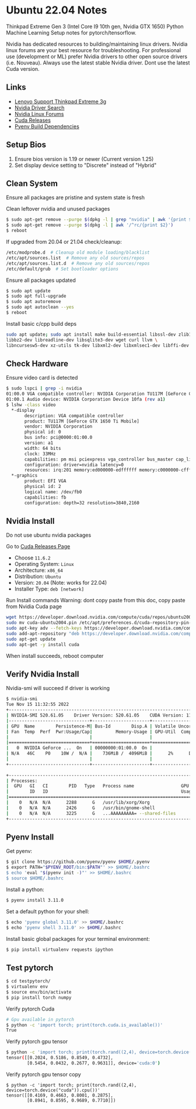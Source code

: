 # Ubuntu 22.04 Notes
Thinkpad Extreme Gen 3 (Intel Core I9 10th gen, Nvidia GTX 1650)
Python Machine Learning Setup notes for pytorch/tensorflow.

Nvidia has dedicated resources to building/maintaining linux drivers. Nvidia linux forums
are your best resource for troubleshooting. For professional use (development or ML)
prefer Nvidia drivers to other open source drivers (i.e. Nouveau). Always use the latest
stable Nvidia driver. Dont use the latest Cuda version.


## Links
* [Lenovo Support Thinkpad Extreme 3g](https://pcsupport.lenovo.com/us/en/products/laptops-and-netbooks/thinkpad-x-series-laptops/thinkpad-x1-extreme-3rd-gen-type-20tk-20tl/)
* [Nvidia Driver Search](https://www.nvidia.com/en-us/geforce/drivers/)
* [Nvidia Linux Forums](https://forums.developer.nvidia.com/c/gpu-graphics/linux/148)
* [Cuda Releases](https://developer.nvidia.com/cuda-toolkit-archive)
* [Pyenv Build Dependencies](https://github.com/pyenv/pyenv/wiki#suggested-build-environment)

## Setup Bios
1. Ensure bios version is 1.19 or newer (Current version 1.25)
2. Set display device setting to "Discrete" instead of "Hybrid"


## Clean System
Ensure all packages are pristine and system state is fresh

Clean leftover nvidia and unused packages
```bash
$ sudo apt-get remove --purge $(dpkg -l | grep "nvidia" | awk '{print $2}')
$ sudo apt-get remove --purge $(dpkg -l | awk '/^rc/{print $2}')
$ reboot
```

If upgraded from 20.04 or 21.04 check/cleanup:
```bash
/etc/modprobe.d  # Cleanup old module loading/blacklist
/etc/apt/sources.list  # Remove any old sources/repos
/etc/apt/sources.list.d  # Remove any old sources/repos
/etc/default/grub  # Set bootloader options
```

Ensure all packages updated
```bash
$ sudo apt update
$ sudo apt full-upgrade
$ sudo apt autoremove
$ sudo apt autoclean --yes
$ reboot
```

Install basic c/cpp build deps
```bash
sudo apt update; sudo apt install make build-essential libssl-dev zlib1g-dev \
libbz2-dev libreadline-dev libsqlite3-dev wget curl llvm \
libncursesw5-dev xz-utils tk-dev libxml2-dev libxmlsec1-dev libffi-dev liblzma-dev
```


## Check Hardware

Ensure video card is detected
```bash
$ sudo lspci | grep -i nvidia
01:00.0 VGA compatible controller: NVIDIA Corporation TU117M [GeForce GTX 1650 Ti Mobile] (rev a1)
01:00.1 Audio device: NVIDIA Corporation Device 10fa (rev a1)
$ lshw -class video
  *-display                 
       description: VGA compatible controller
       product: TU117M [GeForce GTX 1650 Ti Mobile]
       vendor: NVIDIA Corporation
       physical id: 0
       bus info: pci@0000:01:00.0
       version: a1
       width: 64 bits
       clock: 33MHz
       capabilities: pm msi pciexpress vga_controller bus_master cap_list rom
       configuration: driver=nvidia latency=0
       resources: irq:201 memory:ed000000-edffffff memory:c0000000-cfffffff memory:d0000000-d1ffffff ioport:3000(size=128) memory:ee080000-ee0fffff
  *-graphics
       product: EFI VGA
       physical id: 2
       logical name: /dev/fb0
       capabilities: fb
       configuration: depth=32 resolution=3840,2160

```


## Nvidia Install
Do not use ubuntu nvidia packages

Go to [Cuda Releases Page](https://developer.nvidia.com/cuda-toolkit-archive)
* Choose `11.6.2`
* Operating System: `Linux`
* Architecture: `x86_64`
* Distribution: `Ubuntu`
* Version: `20.04`  (Note: works for 22.04)
* Installer Type: `deb [network]`

Run Install commands 
Warning: dont copy paste from this doc, copy paste from Nvidia Cuda page
```bash
wget https://developer.download.nvidia.com/compute/cuda/repos/ubuntu2004/x86_64/cuda-ubuntu2004.pin
sudo mv cuda-ubuntu2004.pin /etc/apt/preferences.d/cuda-repository-pin-600
sudo apt-key adv --fetch-keys https://developer.download.nvidia.com/compute/cuda/repos/ubuntu2004/x86_64/3bf863cc.pub
sudo add-apt-repository "deb https://developer.download.nvidia.com/compute/cuda/repos/ubuntu2004/x86_64/ /"
sudo apt-get update
sudo apt-get -y install cuda
```

When install succeeds, reboot computer

## Verify Nvidia Install
Nvidia-smi will succeed if driver is working
```bash
$ nvidia-smi
Tue Nov 15 11:32:55 2022       
+-----------------------------------------------------------------------------+
| NVIDIA-SMI 520.61.05    Driver Version: 520.61.05    CUDA Version: 11.8     |
|-------------------------------+----------------------+----------------------+
| GPU  Name        Persistence-M| Bus-Id        Disp.A | Volatile Uncorr. ECC |
| Fan  Temp  Perf  Pwr:Usage/Cap|         Memory-Usage | GPU-Util  Compute M. |
|                               |                      |               MIG M. |
|===============================+======================+======================|
|   0  NVIDIA GeForce ...  On   | 00000000:01:00.0  On |                  N/A |
| N/A   46C    P0    10W /  N/A |    736MiB /  4096MiB |      2%      Default |
|                               |                      |                  N/A |
+-------------------------------+----------------------+----------------------+
                                                                               
+-----------------------------------------------------------------------------+
| Processes:                                                                  |
|  GPU   GI   CI        PID   Type   Process name                  GPU Memory |
|        ID   ID                                                   Usage      |
|=============================================================================|
|    0   N/A  N/A      2288      G   /usr/lib/xorg/Xorg                546MiB |
|    0   N/A  N/A      2426      G   /usr/bin/gnome-shell               61MiB |
|    0   N/A  N/A      3225      G   ...AAAAAAAAA= --shared-files      127MiB |
+-----------------------------------------------------------------------------+
```


## Pyenv Install
Get pyenv:
```bash
$ git clone https://github.com/pyenv/pyenv $HOME/.pyenv
$ export PATH="$PYENV_ROOT/bin:$PATH"' >> $HOME/.bashrc
$ echo 'eval "$(pyenv init -)"' >> $HOME/.bashrc
$ source $HOME/.bashrc
```

Install a python:
```bash
$ pyenv install 3.11.0
```

Set a default python for your shell:
```bash
$ echo 'pyenv global 3.11.0' >> $HOME/.bashrc
$ echo 'pyenv shell 3.11.0' >> $HOME/.bashrc
```

Install basic global packages for your terminal environment:
```bash
$ pip install virtualenv requests ipython
```

## Test pytorch
```bash
$ cd testpytorch/
$ virtualenv env
$ source env/bin/activate
$ pip install torch numpy
```

Verify pytorch Cuda
```bash
# Gpu available in pytorch
$ python -c 'import torch; print(torch.cuda.is_available())'
True
```

Verify pytorch gpu tensor
```bash
$ python -c 'import torch; print(torch.rand((2,4), device=torch.device("cuda")))'
tensor([[0.2024, 0.5186, 0.8549, 0.4732],
        [0.5454, 0.0432, 0.2677, 0.9631]], device='cuda:0')
```

Verify pytorch gpu tensor copy
```
$ python -c 'import torch; print(torch.rand((2,4), device=torch.device("cuda")).cpu())'
tensor([[0.4169, 0.4663, 0.8001, 0.2875],
        [0.8941, 0.8595, 0.9689, 0.7710]])
```
